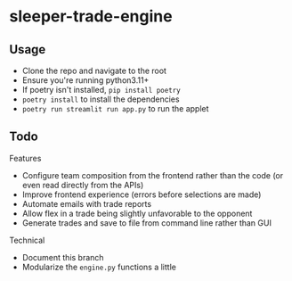 # sleeper-trade-engine

## Usage

- Clone the repo and navigate to the root
- Ensure you're running python3.11+
- If poetry isn't installed, `pip install poetry`
- `poetry install` to install the dependencies
- `poetry run streamlit run app.py` to run the applet

## Todo

Features
- Configure team composition from the frontend rather than the code (or even read directly from the APIs)
- Improve frontend experience (errors before selections are made)
- Automate emails with trade reports
- Allow flex in a trade being slightly unfavorable to the opponent
- Generate trades and save to file from command line rather than GUI

Technical
- Document this branch
- Modularize the `engine.py` functions a little